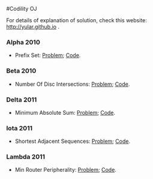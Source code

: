 #Codility OJ

For details of explanation of solution, check this website: http://yular.github.io .

### Alpha 2010
* Prefix Set: [Problem](https://codility.com/programmers/task/prefix_set/);   [Code](https://github.com/yular/CC--InterviewProblem/blob/master/Codility/prefix_set.cpp).

### Beta 2010
* Number Of Disc Intersections: [Problem](https://codility.com/programmers/task/number_of_disc_intersections/);    [Code](https://github.com/yular/CC--InterviewProblem/blob/master/Codility/number_of_disc_intersections.cpp).

### Delta 2011
* Minimum Absolute Sum: [Problem](https://codility.com/programmers/task/min_abs_sum/);   [Code](https://github.com/yular/CC--InterviewProblem/blob/master/Codility/min_abs_sum.cpp).

### Iota 2011
* Shortest Adjacent Sequences: [Problem](https://codility.com/programmers/task/shortest_adj_seq/);   [Code](https://github.com/yular/CC--InterviewProblem/blob/master/Codility/shortest_adj_seq.cpp).

### Lambda 2011
* Min Router Peripherality: [Problem](https://codility.com/programmers/task/min_router_peripherality/);    [Code](https://github.com/yular/CC--InterviewProblem/blob/master/Codility/min_router_peripherality.cpp).


